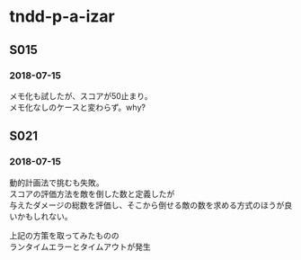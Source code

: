 # tndd-p-a-izar

## S015
### 2018-07-15
メモ化も試したが、スコアが50止まり。  
メモ化なしのケースと変わらず。why?

## S021
### 2018-07-15
動的計画法で挑むも失敗。  
スコアの評価方法を敵を倒した数と定義したが  
与えたダメージの総数を評価し、そこから倒せる敵の数を求める方式のほうが良いかもしれない。

上記の方策を取ってみたものの  
ランタイムエラーとタイムアウトが発生
